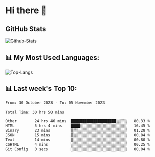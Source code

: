 # Hi there 👋

## GitHub Stats
![Github-Stats](https://github-readme-stats-sigma-five.vercel.app/api?username=ltorson&show_icons=true&theme=radical&count_private=true)

## 📊 My Most Used Languages:
![Top-Langs](https://github-readme-stats-sigma-five.vercel.app/api/top-langs/?username=LTorson&layout=compact&langs_count=10)

## 📊 Last week's Top 10:
<!--START_SECTION:waka-->

```txt
From: 30 October 2023 - To: 05 November 2023

Total Time: 30 hrs 50 mins

Other        24 hrs 46 mins  ████████████████████░░░░░   80.33 %
HTML         5 hrs 4 mins    ████░░░░░░░░░░░░░░░░░░░░░   16.45 %
Binary       23 mins         ▒░░░░░░░░░░░░░░░░░░░░░░░░   01.28 %
JSON         15 mins         ▒░░░░░░░░░░░░░░░░░░░░░░░░   00.84 %
Text         14 mins         ▒░░░░░░░░░░░░░░░░░░░░░░░░   00.80 %
CSHTML       4 mins          ░░░░░░░░░░░░░░░░░░░░░░░░░   00.25 %
Git Config   0 secs          ░░░░░░░░░░░░░░░░░░░░░░░░░   00.04 %
```

<!--END_SECTION:waka-->
